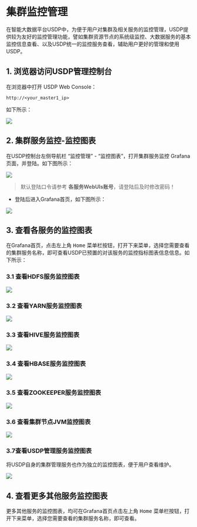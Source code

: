 # 集群监控管理

在智能大数据平台USDP中，为便于用户对集群及相关服务的监控管理，USDP提供较为友好的监控管理功能，譬如集群资源节点的系统级监控、大数据服务的基本监控信息查看、以及USDP统一的监控服务查看，辅助用户更好的管理和使用USDP。



## 1. 浏览器访问USDP管理控制台

在浏览器中打开 USDP Web Console：
~~~URL
http://<your_master1_ip>
~~~
如下所示：

![](../images/1.0.x/webconsole/node/node_usdp_console_login.png)



## 2. 集群服务监控-监控图表

在USDP控制台左侧导航栏 “监控管理” - “监控图表”，打开集群服务监控 Grafana 页面，并登陆。如下图所示：

![](../images/1.0.x/webconsole/monitor/service_grafana_ui_details.png)

> 默认登陆口令请参考 **各服务WebUIs账号**，请登陆后及时修改密码！
>

- 登陆后进入Grafana首页，如下图所示：

![](../images/1.0.x/webconsole/monitor/usdp_console_cluster_monitor_grafana.png)



## 3. 查看各服务的监控图表

在Grafana首页，点击左上角 <kbd>Home</kbd> 菜单栏按钮，打开下来菜单，选择您需要查看的集群服务名称，即可查看USDP已预置的对该服务的监控指标图表信息信息。如下所示：



### 3.1 查看HDFS服务监控图表

![](../images/1.0.x/webconsole/monitor/usdp_console_cluster_monitor_grafana_hdfs.png)



### 3.2 查看YARN服务监控图表

![](../images/1.0.x/webconsole/monitor/usdp_console_cluster_monitor_grafana_yarn.png)



### 3.3 查看HIVE服务监控图表

![](../images/1.0.x/webconsole/monitor/usdp_console_cluster_monitor_grafana_hive.png)



### 3.4 查看HBASE服务监控图表

![](../images/1.0.x/webconsole/monitor/usdp_console_cluster_monitor_grafana_hbase.png)



### 3.5 查看ZOOKEEPER服务监控图表

![](../images/1.0.x/webconsole/monitor/usdp_console_cluster_monitor_grafana_zookeeper.png)



### 3.6 查看集群节点JVM监控图表

![](../images/1.0.x/webconsole/monitor/usdp_console_cluster_monitor_grafana_jvm.png)



### 3.7查看USDP管理服务监控图表

将USDP自身的集群管理服务也作为独立的监控图表，便于用户查看维护。

![](../images/1.0.x/webconsole/monitor/usdp_console_cluster_monitor_grafana_usdp.png)



## 4. 查看更多其他服务监控图表

更多其他服务的监控图表，均可在Grafana首页点击左上角 <kbd>Home</kbd> 菜单栏按钮，打开下来菜单，选择您需要查看的集群服务名称，即可查看。